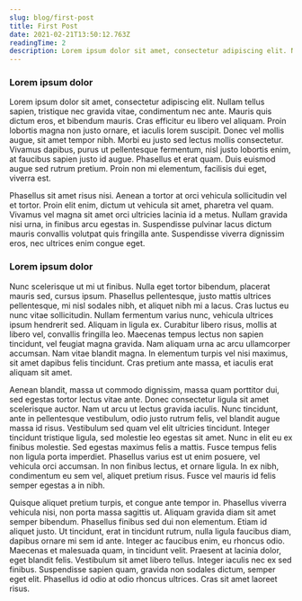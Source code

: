 ```yaml
---
slug: blog/first-post
title: First Post
date: 2021-02-21T13:50:12.763Z
readingTime: 2
description: Lorem ipsum dolor sit amet, consectetur adipiscing elit. Nullam tellus sapien, tristique nec gravida vitae, condimentum nec ante.
---
```


### Lorem ipsum dolor

Lorem ipsum dolor sit amet, consectetur adipiscing elit. Nullam tellus sapien, tristique nec gravida vitae, condimentum nec ante. Mauris quis dictum eros, et bibendum mauris. Cras efficitur eu libero vel aliquam. Proin lobortis magna non justo ornare, et iaculis lorem suscipit. Donec vel mollis augue, sit amet tempor nibh. Morbi eu justo sed lectus mollis consectetur. Vivamus dapibus, purus ut pellentesque fermentum, nisl justo lobortis enim, at faucibus sapien justo id augue. Phasellus et erat quam. Duis euismod augue sed rutrum pretium. Proin non mi elementum, facilisis dui eget, viverra est.

Phasellus sit amet risus nisi. Aenean a tortor at orci vehicula sollicitudin vel et tortor. Proin elit enim, dictum ut vehicula sit amet, pharetra vel quam. Vivamus vel magna sit amet orci ultricies lacinia id a metus. Nullam gravida nisi urna, in finibus arcu egestas in. Suspendisse pulvinar lacus dictum mauris convallis volutpat quis fringilla ante. Suspendisse viverra dignissim eros, nec ultrices enim congue eget.

### Lorem ipsum dolor

Nunc scelerisque ut mi ut finibus. Nulla eget tortor bibendum, placerat mauris sed, cursus ipsum. Phasellus pellentesque, justo mattis ultrices pellentesque, mi nisl sodales nibh, et aliquet nibh mi a lacus. Cras luctus eu nunc vitae sollicitudin. Nullam fermentum varius nunc, vehicula ultrices ipsum hendrerit sed. Aliquam in ligula ex. Curabitur libero risus, mollis at libero vel, convallis fringilla leo. Maecenas tempus lectus non sapien tincidunt, vel feugiat magna gravida. Nam aliquam urna ac arcu ullamcorper accumsan. Nam vitae blandit magna. In elementum turpis vel nisi maximus, sit amet dapibus felis tincidunt. Cras pretium ante massa, et iaculis erat aliquam sit amet.

Aenean blandit, massa ut commodo dignissim, massa quam porttitor dui, sed egestas tortor lectus vitae ante. Donec consectetur ligula sit amet scelerisque auctor. Nam ut arcu ut lectus gravida iaculis. Nunc tincidunt, ante in pellentesque vestibulum, odio justo rutrum felis, vel blandit augue massa id risus. Vestibulum sed quam vel elit ultricies tincidunt. Integer tincidunt tristique ligula, sed molestie leo egestas sit amet. Nunc in elit eu ex finibus molestie. Sed egestas maximus felis a mattis. Fusce tempus felis non ligula porta imperdiet. Phasellus varius est ut enim posuere, vel vehicula orci accumsan. In non finibus lectus, et ornare ligula. In ex nibh, condimentum eu sem vel, aliquet pretium risus. Fusce vel mauris id felis semper egestas a in nibh.

Quisque aliquet pretium turpis, et congue ante tempor in. Phasellus viverra vehicula nisi, non porta massa sagittis ut. Aliquam gravida diam sit amet semper bibendum. Phasellus finibus sed dui non elementum. Etiam id aliquet justo. Ut tincidunt, erat in tincidunt rutrum, nulla ligula faucibus diam, dapibus ornare mi sem id ante. Integer ac faucibus enim, eu rhoncus odio. Maecenas et malesuada quam, in tincidunt velit. Praesent at lacinia dolor, eget blandit felis. Vestibulum sit amet libero tellus. Integer iaculis nec ex sed finibus. Suspendisse sapien quam, gravida non sodales dictum, semper eget elit. Phasellus id odio at odio rhoncus ultrices. Cras sit amet laoreet risus.
